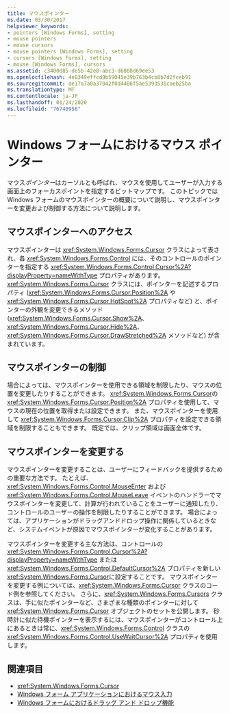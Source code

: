 ```yaml
---
title: マウスポインター
ms.date: 03/30/2017
helpviewer_keywords:
- pointers [Windows Forms], setting
- mouse pointers
- mouse cursors
- mouse pointers [Windows Forms], setting
- cursors [Windows Forms], setting
- mouse [Windows Forms], cursors
ms.assetid: c3400d85-de5b-42e8-abc3-d6088d69ee53
ms.openlocfilehash: 4e8349effcd9b59045e39b763b4cb8b7d2fceb91
ms.sourcegitcommit: de17a7a0a37042f0d4406f5ae5393531caeb25ba
ms.translationtype: MT
ms.contentlocale: ja-JP
ms.lasthandoff: 01/24/2020
ms.locfileid: "76740956"
---
```

# <a name="mouse-pointers-in-windows-forms"></a>Windows フォームにおけるマウス ポインター
マウス*ポインター*はカーソルとも呼ばれ、マウスを使用してユーザーが入力する画面上のフォーカスポイントを指定するビットマップです。 このトピックでは Windows フォームのマウスポインターの概要について説明し、マウスポインターを変更および制御する方法について説明します。  
  
## <a name="accessing-the-mouse-pointer"></a>マウスポインターへのアクセス  
 マウスポインターは <xref:System.Windows.Forms.Cursor> クラスによって表され、各 <xref:System.Windows.Forms.Control> には、そのコントロールのポインターを指定する <xref:System.Windows.Forms.Control.Cursor%2A?displayProperty=nameWithType> プロパティがあります。 <xref:System.Windows.Forms.Cursor> クラスには、ポインターを記述するプロパティ (<xref:System.Windows.Forms.Cursor.Position%2A> や <xref:System.Windows.Forms.Cursor.HotSpot%2A> プロパティなど) と、ポインターの外観を変更できるメソッド (<xref:System.Windows.Forms.Cursor.Show%2A>、<xref:System.Windows.Forms.Cursor.Hide%2A>、<xref:System.Windows.Forms.Cursor.DrawStretched%2A> メソッドなど) が含まれています。  
  
## <a name="controlling-the-mouse-pointer"></a>マウスポインターの制御  
 場合によっては、マウスポインターを使用できる領域を制限したり、マウスの位置を変更したりすることができます。 <xref:System.Windows.Forms.Cursor>の <xref:System.Windows.Forms.Cursor.Position%2A> プロパティを使用して、マウスの現在の位置を取得または設定できます。 また、マウスポインターを使用して <xref:System.Windows.Forms.Cursor.Clip%2A> プロパティを設定できる領域を制限することもできます。 既定では、クリップ領域は画面全体です。  
  
## <a name="changing-the-mouse-pointer"></a>マウスポインターを変更する  
 マウスポインターを変更することは、ユーザーにフィードバックを提供するための重要な方法です。 たとえば、<xref:System.Windows.Forms.Control.MouseEnter> および <xref:System.Windows.Forms.Control.MouseLeave> イベントのハンドラーでマウスポインターを変更して、計算が行われていることをユーザーに通知したり、コントロールのユーザーの操作を制限したりすることができます。 場合によっては、アプリケーションがドラッグアンドドロップ操作に関係しているときなど、システムイベントが原因でマウスポインターが変化することがあります。  
  
 マウスポインターを変更する主な方法は、コントロールの <xref:System.Windows.Forms.Control.Cursor%2A?displayProperty=nameWithType> または <xref:System.Windows.Forms.Control.DefaultCursor%2A> プロパティを新しい <xref:System.Windows.Forms.Cursor>に設定することです。 マウスポインターを変更する例については、<xref:System.Windows.Forms.Cursor> クラスのコード例を参照してください。 さらに、<xref:System.Windows.Forms.Cursors> クラスは、手に似たポインターなど、さまざまな種類のポインターに対して <xref:System.Windows.Forms.Cursor> オブジェクトのセットを公開します。 砂時計に似た待機ポインターを表示するには、マウスポインターがコントロール上にあるときは常に、<xref:System.Windows.Forms.Control> クラスの <xref:System.Windows.Forms.Control.UseWaitCursor%2A> プロパティを使用します。  
  
## <a name="see-also"></a>関連項目

- <xref:System.Windows.Forms.Cursor>
- [Windows フォーム アプリケーションにおけるマウス入力](mouse-input-in-a-windows-forms-application.md)
- [Windows フォームにおけるドラッグ アンド ドロップ機能](drag-and-drop-functionality-in-windows-forms.md)

